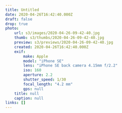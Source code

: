 ```yaml
---
title: Untitled
date: 2020-04-26T16:42:40.000Z
draft: false
drop: true
photo:
    url: s3/images/2020-04-26-09-42-40.jpg
    thumb: s3/thumbs/2020-04-26-09-42-40.jpg
    preview: s3/previews/2020-04-26-09-42-40.jpg
    created: 2020-04-26T16:42:40.000Z
    exif:
        make: Apple
        model: "iPhone SE"
        lens: "iPhone SE back camera 4.15mm f/2.2"
        iso: 160
        aperture: 2.2
        shutter_speed: 1/30
        focal_length: "4.2 mm"
        gps: null
    title: null
    caption: null
links: []
---
```

